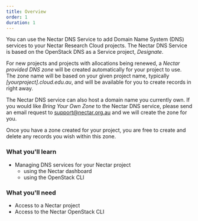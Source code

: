 ```yaml
---
title: Overview
order: 1
duration: 1
---
```


You can use the Nectar DNS Service to add Domain Name System (DNS) services to
your Nectar Research Cloud projects. The Nectar DNS Service is based on the
OpenStack DNS as a Service project, *Designate*.

For new projects and projects with allocations being renewed, a *Nectar provided*
*DNS zone* will be created automatically for your project to use. The zone name
will be based on your given project name, typically *[yourproject].cloud.edu.au*, and 
will be available for you to create records in right away.

The Nectar DNS service can also host a domain name you currently own. If you
would like *Bring Your Own Zone* to the Nectar DNS service, please send an email
request to [support@nectar.org.au](mailto:support@nectar.org.au) and we will create the zone for you.

Once you have a zone created for your project, you are free to create and
delete any records you wish within this zone.

### What you'll learn

- Managing DNS services for your Nectar project
  - using the Nectar dashboard
  - using the OpenStack CLI

### What you'll need

- Access to a Nectar project
- Access to the Nectar OpenStack CLI



